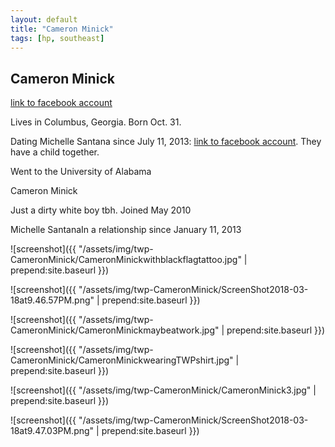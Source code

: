 ```yaml
---
layout: default
title: "Cameron Minick"
tags: [hp, southeast]
---
```



## Cameron Minick

[link to facebook account](https://www.facebook.com/100001063760430)

Lives in Columbus, Georgia. Born Oct. 31.

Dating Michelle Santana since July 11, 2013: [link to facebook account](https://www.facebook.com/503982663). They have a child together.

Went to the University of Alabama



 Cameron Minick


 Just a dirty white boy tbh. Joined May 2010

Michelle SantanaIn a relationship since January 11, 2013




![screenshot]({{ "/assets/img/twp-CameronMinick/CameronMinickwithblackflagtattoo.jpg" | prepend:site.baseurl }})


![screenshot]({{ "/assets/img/twp-CameronMinick/ScreenShot2018-03-18at9.46.57PM.png" | prepend:site.baseurl }})


![screenshot]({{ "/assets/img/twp-CameronMinick/CameronMinickmaybeatwork.jpg" | prepend:site.baseurl }})


![screenshot]({{ "/assets/img/twp-CameronMinick/CameronMinickwearingTWPshirt.jpg" | prepend:site.baseurl }})


![screenshot]({{ "/assets/img/twp-CameronMinick/CameronMinick3.jpg" | prepend:site.baseurl }})


![screenshot]({{ "/assets/img/twp-CameronMinick/ScreenShot2018-03-18at9.47.03PM.png" | prepend:site.baseurl }})

